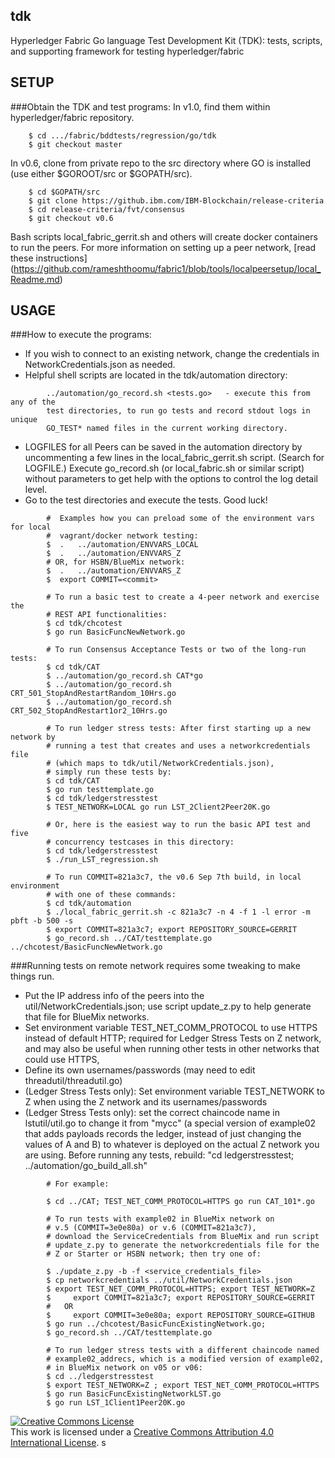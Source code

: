 ## tdk
Hyperledger Fabric Go language Test Development Kit (TDK): tests, scripts, and
supporting framework for testing hyperledger/fabric

## SETUP

###Obtain the TDK and test programs:
In v1.0, find them within hyperledger/fabric repository.

        $ cd .../fabric/bddtests/regression/go/tdk
        $ git checkout master

In v0.6, clone from private repo to the src directory where GO is
installed (use either $GOROOT/src or $GOPATH/src).

        $ cd $GOPATH/src
        $ git clone https://github.ibm.com/IBM-Blockchain/release-criteria
        $ cd release-criteria/fvt/consensus
        $ git checkout v0.6

Bash scripts local_fabric_gerrit.sh and others will create docker containers
to run the peers. For more information on setting up a peer network,
[read these instructions] (https://github.com/rameshthoomu/fabric1/blob/tools/localpeersetup/local_Readme.md)

## USAGE

###How to execute the programs:
- If you wish to connect to an existing network, change the credentials in
  NetworkCredentials.json as needed.
- Helpful shell scripts are located in the tdk/automation directory:
```
        ../automation/go_record.sh <tests.go>   - execute this from any of the
        test directories, to run go tests and record stdout logs in unique
        GO_TEST* named files in the current working directory.
```
- LOGFILES for all Peers can be saved in the automation directory by
  uncommenting a few lines in the local_fabric_gerrit.sh script. (Search for
  LOGFILE.) Execute go_record.sh (or local_fabric.sh or similar script) without
  parameters to get help with the options to control the log detail level.
- Go to the test directories and execute the tests. Good luck!
```
        #  Examples how you can preload some of the environment vars for local
        #  vagrant/docker network testing:
        $  .   ../automation/ENVVARS_LOCAL
        $  .   ../automation/ENVVARS_Z
        # OR, for HSBN/BlueMix network:
        $  .   ../automation/ENVVARS_Z
        $  export COMMIT=<commit>

        # To run a basic test to create a 4-peer network and exercise the
        # REST API functionalities:
        $ cd tdk/chcotest
        $ go run BasicFuncNewNetwork.go

        # To run Consensus Acceptance Tests or two of the long-run tests:
        $ cd tdk/CAT
        $ ../automation/go_record.sh CAT*go
        $ ../automation/go_record.sh CRT_501_StopAndRestartRandom_10Hrs.go
        $ ../automation/go_record.sh CRT_502_StopAndRestart1or2_10Hrs.go

        # To run ledger stress tests: After first starting up a new network by
        # running a test that creates and uses a networkcredentials file
        # (which maps to tdk/util/NetworkCredentials.json),
        # simply run these tests by:
        $ cd tdk/CAT
        $ go run testtemplate.go
        $ cd tdk/ledgerstresstest
        $ TEST_NETWORK=LOCAL go run LST_2Client2Peer20K.go

        # Or, here is the easiest way to run the basic API test and five
        # concurrency testcases in this directory:
        $ cd tdk/ledgerstresstest
        $ ./run_LST_regression.sh

        # To run COMMIT=821a3c7, the v0.6 Sep 7th build, in local environment
        # with one of these commands:
        $ cd tdk/automation
        $ ./local_fabric_gerrit.sh -c 821a3c7 -n 4 -f 1 -l error -m pbft -b 500 -s
        $ export COMMIT=821a3c7; export REPOSITORY_SOURCE=GERRIT
        $ go_record.sh ../CAT/testtemplate.go ../chcotest/BasicFuncNewNetwork.go
```
###Running tests on remote network requires some tweaking to make things run.
- Put the IP address info of the peers into the util/NetworkCredentials.json;
  use script update_z.py to help generate that file for BlueMix networks.
- Set environment variable TEST_NET_COMM_PROTOCOL to use HTTPS instead of
  default HTTP; required for Ledger Stress Tests on Z network, and may also
  be useful when running other tests in other networks that could use HTTPS,
- Define its own usernames/passwords (may need to edit threadutil/threadutil.go)
- (Ledger Stress Tests only): Set environment variable TEST_NETWORK to Z when
  using the Z network and its usernames/passwords
- (Ledger Stress Tests only): set the correct chaincode name in lstutil/util.go
  to change it from "mycc" (a special version of example02 that adds payloads
  records the ledger, instead of just changing the values of A and B) to
  whatever is deployed on the actual Z network you are using. Before running
  any tests, rebuild:  "cd ledgerstresstest; ../automation/go_build_all.sh"
```
        # For example:

        $ cd ../CAT; TEST_NET_COMM_PROTOCOL=HTTPS go run CAT_101*.go

        # To run tests with example02 in BlueMix network on
        # v.5 (COMMIT=3e0e80a) or v.6 (COMMIT=821a3c7),
        # download the ServiceCredentials from BlueMix and run script
        # update_z.py to generate the networkcredentials file for the
        # Z or Starter or HSBN network; then try one of:

        $ ./update_z.py -b -f <service_credentials_file>
        $ cp networkcredentials ../util/NetworkCredentials.json
        $ export TEST_NET_COMM_PROTOCOL=HTTPS; export TEST_NETWORK=Z
        $     export COMMIT=821a3c7; export REPOSITORY_SOURCE=GERRIT
        #   OR
        $     export COMMIT=3e0e80a; export REPOSITORY_SOURCE=GITHUB
        $ go run ../chcotest/BasicFuncExistingNetwork.go;
        $ go_record.sh ../CAT/testtemplate.go

        # To run ledger stress tests with a different chaincode named
        # example02_addrecs, which is a modified version of example02,
        # in BlueMix network on v05 or v06:
        $ cd ../ledgerstresstest
        $ export TEST_NETWORK=Z ; export TEST_NET_COMM_PROTOCOL=HTTPS
        $ go run BasicFuncExistingNetworkLST.go
        $ go run LST_1Client1Peer20K.go
```

<a rel="license" href="http://creativecommons.org/licenses/by/4.0/"><img alt="Creative Commons License" style="border-width:0" src="https://i.creativecommons.org/l/by/4.0/88x31.png" /></a><br />This work is licensed under a <a rel="license" href="http://creativecommons.org/licenses/by/4.0/">Creative Commons Attribution 4.0 International License</a>.
s
